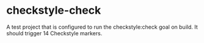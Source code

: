 # checkstyle-check

A test project that is configured to run the checkstyle:check goal on build.
It should trigger 14 Checkstyle markers.
